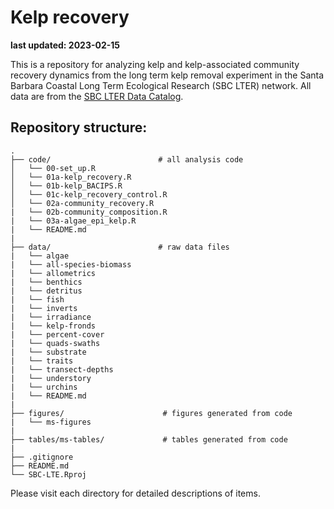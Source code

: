 # Kelp recovery

**last updated: 2023-02-15**  

This is a repository for analyzing kelp and kelp-associated community recovery dynamics from the long term kelp removal experiment in the Santa Barbara Coastal Long Term Ecological Research (SBC LTER) network. All data are from the [SBC LTER Data Catalog](https://sbclter.msi.ucsb.edu/data/catalog/).

## Repository structure:

    .
    ├── code/                        # all analysis code
    │   └── 00-set_up.R                                     
    │   └── 01a-kelp_recovery.R                             
    │   └── 01b-kelp_BACIPS.R
    │   └── 01c-kelp_recovery_control.R
    │   └── 02a-community_recovery.R                        
    |   └── 02b-community_composition.R 
    |   └── 03a-algae_epi_kelp.R   
    |   └── README.md
    |
    ├── data/                        # raw data files
    |   └── algae                                          
    |   └── all-species-biomass
    |   └── allometrics
    |   └── benthics
    |   └── detritus
    |   └── fish
    |   └── inverts
    |   └── irradiance
    |   └── kelp-fronds
    |   └── percent-cover
    |   └── quads-swaths
    |   └── substrate
    |   └── traits
    |   └── transect-depths
    |   └── understory
    |   └── urchins
    |   └── README.md  
    |
    ├── figures/                      # figures generated from code 
    |   └── ms-figures                                      
    |    
    ├── tables/ms-tables/             # tables generated from code 
    |  
    ├── .gitignore        
    ├── README.md
    └── SBC-LTE.Rproj

Please visit each directory for detailed descriptions of items.




